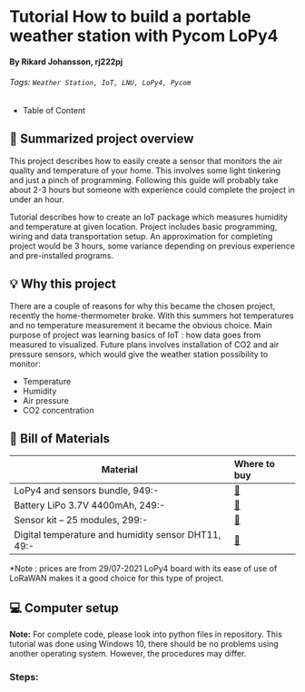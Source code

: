 # Tutorial How to build a portable weather station with Pycom LoPy4
#### By Rikard Johansson, rj222pj
###### Tags: `Weather Station, IoT, LNU, LoPy4, Pycom`

- Table of Content


## :memo: Summarized project overview

This project describes how to easily create a sensor that monitors the air quality and temperature of your home. This involves some light tinkering and just a pinch of programming. Following this guide will probably take about 2-3 hours but someone with experience could complete the project in under an hour. 

Tutorial describes how to create an IoT package which measures humidity and temperature at given location. Project includes basic programming, wiring and data transportation setup. An approximation for completing project would be 3 hours, some variance depending on previous experience and pre-installed programs.

## :bulb: Why this project
There are a couple of reasons for why this became the chosen project, recently the home-thermometer broke. With this summers hot temperatures and no temperature measurement it became the obvious choice. Main purpose of project was learning basics of IoT : how data goes from measured to visualized.
Future plans involves installation of CO2 and air pressure sensors, which would give the weather station possibility to monitor:
- Temperature
- Humidity
- Air pressure
- CO2 concentration

## :microscope: Bill of Materials

| Material            | Where to buy            |
| -----------------   |:----------------------- |
|LoPy4 and sensors bundle, 949:- | [:link:][Electrokit_LoPy] |
|Battery LiPo 3.7V 4400mAh, 249:- | [:link:][Electrokit_Battery] |
|Sensor kit – 25 modules, 299:- | [:link:][Electrokit_Sensors] |
|Digital temperature and humidity sensor DHT11, 49:- | [:link:][Electrokit_DHT] |
[Electrokit_LoPy]:https://www.electrokit.com/produkt/lnu-1dt305-tillampad-iot-lopy4-and-sensors-bundle/
[Electrokit_Sensors]:https://www.electrokit.com/produkt/sensor-kit-26-moduler/
[Electrokit_DHT]:https://www.electrokit.com/en/product/digital-temperature-and-humidity-sensor-dht11/
[Electrokit_Battery]:https://www.electrokit.com/produkt/batteri-lipo-3-7v-4400mah/



*Note : prices are from 29/07-2021
LoPy4 board with its ease of use of LoRaWAN makes it a good choice for this type of project.

## :computer: Computer setup
__Note:__ For complete code, please look into python files in repository.
This tutorial was done using Windows 10, there should be no problems using another operating system. However, the procedures may differ.

### Steps:


